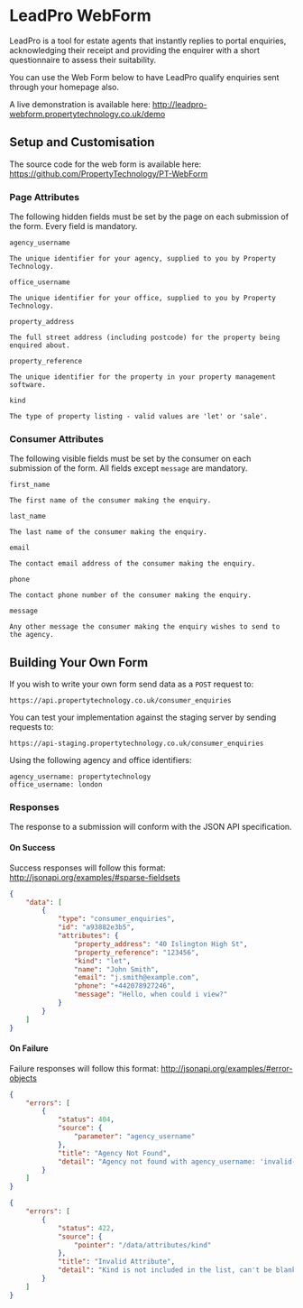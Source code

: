 # LeadPro WebForm
LeadPro is a tool for estate agents that instantly replies to portal enquiries, acknowledging their receipt and providing the enquirer with a short questionnaire to assess their suitability.

You can use the Web Form below to have LeadPro qualify enquiries sent through your homepage also.

A live demonstration is available here:
<http://leadpro-webform.propertytechnology.co.uk/demo>

## Setup and Customisation
The source code for the web form is available here:
<https://github.com/PropertyTechnology/PT-WebForm>

### Page Attributes
The following hidden fields must be set by the page on each submission of the form. Every field is mandatory.

`agency_username`
```
The unique identifier for your agency, supplied to you by Property Technology.
```

`office_username`
```
The unique identifier for your office, supplied to you by Property Technology.
```

`property_address`
```
The full street address (including postcode) for the property being enquired about.
```

`property_reference`
```
The unique identifier for the property in your property management software.
```

`kind`
```
The type of property listing - valid values are 'let' or 'sale'.
```

### Consumer Attributes
The following visible fields must be set by the consumer on each submission of the form. All fields except `message` are mandatory.

`first_name`
```
The first name of the consumer making the enquiry.
```

`last_name`
```
The last name of the consumer making the enquiry.
```

`email`
```
The contact email address of the consumer making the enquiry.
```

`phone`
```
The contact phone number of the consumer making the enquiry.
```

`message`
```
Any other message the consumer making the enquiry wishes to send to the agency.
```

## Building Your Own Form
If you wish to write your own form send data as a `POST` request to:

`https://api.propertytechnology.co.uk/consumer_enquiries`

You can test your implementation against the staging server by sending requests to: 

`https://api-staging.propertytechnology.co.uk/consumer_enquiries`

Using the following agency and office identifiers:

```
agency_username: propertytechnology
office_username: london
```

### Responses
The response to a submission will conform with the JSON API specification.

#### On Success
Success responses will follow this format:
<http://jsonapi.org/examples/#sparse-fieldsets>

```json
{
    "data": [
        {
            "type": "consumer_enquiries",
            "id": "a93882e3b5",
            "attributes": {
                "property_address": "40 Islington High St",
                "property_reference": "123456",
                "kind": "let",
                "name": "John Smith",
                "email": "j.smith@example.com",
                "phone": "+442078927246",
                "message": "Hello, when could i view?"
            }
        }
    ]
}
```

#### On Failure
Failure responses will follow this format:
<http://jsonapi.org/examples/#error-objects>

```json
{
    "errors": [
        {
            "status": 404,
            "source": {
                "parameter": "agency_username"
            },
            "title": "Agency Not Found",
            "detail": "Agency not found with agency_username: 'invalid-agency'"
        }
    ]
}
```

```json
{
    "errors": [
        {
            "status": 422,
            "source": {
                "pointer": "/data/attributes/kind"
            },
            "title": "Invalid Attribute",
            "detail": "Kind is not included in the list, can't be blank"
        }
    ]
}
```
